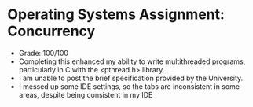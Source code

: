 # Operating Systems Assignment: Concurrency
- Grade: 100/100
- Completing this enhanced my ability to write multithreaded programs, particularly in C with the <pthread.h> library.
- I am unable to post the brief specification provided by the University.
- I messed up some IDE settings, so the tabs are inconsistent in some areas, despite being consistent in my IDE

